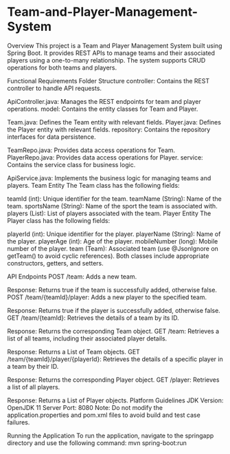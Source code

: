 # Team-and-Player-Management-System
Overview
This project is a Team and Player Management System built using Spring Boot. It provides REST APIs to manage teams and their associated players using a one-to-many relationship. The system supports CRUD operations for both teams and players.

Functional Requirements
Folder Structure
controller: Contains the REST controller to handle API requests.

ApiController.java: Manages the REST endpoints for team and player operations.
model: Contains the entity classes for Team and Player.

Team.java: Defines the Team entity with relevant fields.
Player.java: Defines the Player entity with relevant fields.
repository: Contains the repository interfaces for data persistence.

TeamRepo.java: Provides data access operations for Team.
PlayerRepo.java: Provides data access operations for Player.
service: Contains the service class for business logic.

ApiService.java: Implements the business logic for managing teams and players.
Team Entity
The Team class has the following fields:

teamId (int): Unique identifier for the team.
teamName (String): Name of the team.
sportsName (String): Name of the sport the team is associated with.
players (List<Player>): List of players associated with the team.
Player Entity
The Player class has the following fields:

playerId (int): Unique identifier for the player.
playerName (String): Name of the player.
playerAge (int): Age of the player.
mobileNumber (long): Mobile number of the player.
team (Team): Associated team (use @JsonIgnore on getTeam() to avoid cyclic references).
Both classes include appropriate constructors, getters, and setters.

API Endpoints
POST /team: Adds a new team.

Response: Returns true if the team is successfully added, otherwise false.
POST /team/{teamId}/player: Adds a new player to the specified team.

Response: Returns true if the player is successfully added, otherwise false.
GET /team/{teamId}: Retrieves the details of a team by its ID.

Response: Returns the corresponding Team object.
GET /team: Retrieves a list of all teams, including their associated player details.

Response: Returns a List of Team objects.
GET /team/{teamId}/player/{playerId}: Retrieves the details of a specific player in a team by their ID.

Response: Returns the corresponding Player object.
GET /player: Retrieves a list of all players.

Response: Returns a List of Player objects.
Platform Guidelines
JDK Version: OpenJDK 11
Server Port: 8080
Note: Do not modify the application.properties and pom.xml files to avoid build and test case failures.

Running the Application
To run the application, navigate to the springapp directory and use the following command:
mvn spring-boot:run
